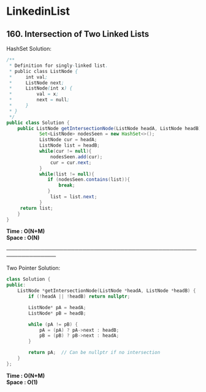 # LinkedinList

## 160. Intersection of Two Linked Lists
HashSet Solution:
```java
/**
 * Definition for singly-linked list.
 * public class ListNode {
 *     int val;
 *     ListNode next;
 *     ListNode(int x) {
 *         val = x;
 *         next = null;
 *     }
 * }
 */
public class Solution {
    public ListNode getIntersectionNode(ListNode headA, ListNode headB) {
            Set<ListNode> nodesSeen = new HashSet<>();
            ListNode cur = headA;
            ListNode list = headB;
            while(cur != null){
                nodesSeen.add(cur);
                cur = cur.next;
            }
            while(list != null){
               if (nodesSeen.contains(list)){
                   break;
               }
                list = list.next;
            }
     return list;
    }
}
```
**Time : O(N+M)**     
**Space : O(N)**

───────────────────────────────────────────────────────────────

Two Pointer Solution:
```c++
class Solution {
public:
    ListNode *getIntersectionNode(ListNode *headA, ListNode *headB) {
        if (!headA || !headB) return nullptr;

        ListNode* pA = headA;
        ListNode* pB = headB;

        while (pA != pB) {
            pA = (pA) ? pA->next : headB;
            pB = (pB) ? pB->next : headA;
        }

        return pA;  // Can be nullptr if no intersection
    }
};
```
**Time : O(N+M)**     
**Space : O(1)**
